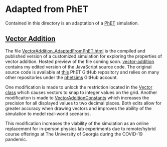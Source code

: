 # Adapted from PhET
Contained in this directory is an adaptation of a [PhET][1] simulation.

## [Vector Addition](./VectorAddition_AdaptedFromPhET.html)
The file [VectorAddition_AdaptedFromPhET.html](./VectorAddition_AdaptedFromPhET.html) is the compiled and published version of a customized simulation for exploring the properties of vector addition. Hosted preview of the file coming soon. [vector-addition](./vector-addition) contains my edited version of the JavaScript source code. The original source code is available at [this][2] PhET GitHub repository and relies on many other repositories under the [phetsims][3] GitHub account.

One modification is made to unlock the restriction located in the [Vector class](./vector-addition/js/common/model/Vector.js) which causes vectors to snap to integer values on the grid. Another modificaiton is made to [VectorAdditionConstants](./vector-addition/js/common/VectorAdditionConstants.js) which increases the precision for all displayed values to two decimal places. Both edits allow for greater accuracy when drawing vectors and improves the ability of the simulation to model real-world scenarios.

This modification increases the viability of the simulation as an online replacement for in-person physics lab experiments due to remote/hybrid course offerings at The University of Georgia during the COVID-19 pandemic. 


[1]: https://phet.colorado.edu/
[2]: https://github.com/phetsims/vector-addition
[3]: https://github.com/phetsims
